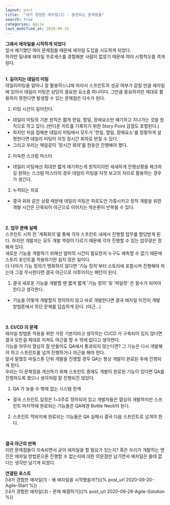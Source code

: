 ```yaml
---
layout: post
title:  "내가 경험한 애자일(2) - 발견되는 문제점들"
search: true
categories: Agile
last_modified_at: 2020-09-25
---
```


**그래서 애자일을 시작하게 되었다**<br>
앞서 얘기했던 여러 문제점들 때문에 애자일 도입을 시도하게 되었다.<br>
하지만 팀내에 애자일 프로세스를 경험해본 사람이 없었기 때문에 여러 시행착오를 격게 된다.
<br>
<br>

**1. 길어지는 데일리 미팅**<br>
데일리미팅을 얼마나 잘 활용하느냐에 따라서 스프린트의 성공 여부가 갈릴 만큼 애자일에 있어서 데일리 미팅은 상당히 중요한 요소중 하나이다. 그만큼 중요하지만 제대로 활용하지 못한다면 발생할 수 있는 문제점은 다수가 된다.<br>

1. 미팅 시간이 길어진다.
* 데일리 미팅의 기본 원칙은 짧게 한일, 할일, 장애요소만 얘기하고 지나가는 것을 원칙으로 하고 있다. (번다운 차트를 기록하기 위한 Story Point 감점도 포함된다.)
* 하지만 처음 접해본 데일리 미팅에서 모두가 '한일, 할일, 장애요소'를 장황하게 설명한다면 데일리 미팅이 자칫 장시간 회의로 번질 수 있다.
* 그리고 우리는 매일같이 '장시간 회의'를 한동안 진행해야 했다.
2. 미숙한 스크럼 마스터
* 데일리 미팅에선 최대한 짧게 얘기하는게 원칙이지만 세세하게 진행상황을 체크하길 원하는 스크럼 마스터의 경우 데일리 미팅을 자칫 보고의 자리로 활용하는 경우가 생긴다.
3. 누적되는 피로
* 결국 위와 같은 상황 때문에 데일리 미팅은 피로도만 가중시키고 정작 개발을 위한 개발 시간은 단축되어 야근으로 이어지는 악순환이 반복될 수 있다.
<br>

**2. 업무 분배 실패**<br>
스프린트 시작 전 '계획회의'를 통해 각자 스프린트 내에서 진행할 업무를 할당받게 된다. 하지만 개발자는 모두 개발 역량이 다르기 때문에 각자 진행할 수 있는 업무량은 정해져 있다.<br>
새로운 기능을 개발하기 위해선 얼마의 시간이 필요한지 누구도 예측할 수 없기 때문에 스토리 포인트를 적용하기란 쉽지 않은 일이다.<br>
더 나아가 기능 정의가 명확하지 않다면 '기능 정의'부터 스토리에 포함시켜 진행해야 하는데 그걸 무시한다면 결국 야근으로 이루어지는 패턴이 된다.<br>

1. 결국 새로운 기능을 개발할 땐 짧게 짧게 '기능 정의' 및 '파일럿' 은 필수가 되어야 한다고 생각한다.
* 기능을 어떻게 개발할지 정의하지 않고 바로 개발한다면 결국 애자일 이전의 개발 방법론에서 하던 문제를 답습하게 된다. (야근...)
<br>

**3. CI/CD 의 문제**<br>
애자일 방법론 적용을 위한 가장 기본이라고 생각하는 CI/CD 가 구축되어 있지 않다면 결국 모든걸 제대로 지켜도 야근을 할 수 밖에 없다고 생각한다.<br>
기능을 아무리 열심히 잘 만들어도 QA에서 통과되지 않는다면? 그 기능은 다시 개발해야 하고 스프린트를 넘겨 진행하거나 야근을 해야 한다.<br>
앞서 말했듯 마일스톤 단위 개발을 진행할 경우 QA는 항상 개발이 완료된 후에 진행되게 된다.<br>
우리는 이 문제점을 개선하기 위해 스프린트 중에도 개발이 완료된 기능이 있다면 QA를 진행하도록 했으나 생각처럼 잘 진행되진 않았다.<br>

1. QA 가 늦을 수 밖에 없는 시스템 한계
* 결국 스프린트 일정은 1~3주로 정의되어 있고 개발자들은 열심히 개발하지만 스프린트 마지막에 완료되는 기능들은 QA에겐 Bottle Neck이 된다.
2. 스프린트 막바지에 완료되는 기능들은 QA 실패시 결국 다음 스프린트로 넘겨야 한다.
<br>

**결국 야근의 반복**<br>
이런 문제점들이 지속되면서 굳이 애자일을 할 필요가 있는지? 혹은 우리가 개발하는 엔진은 애자일 방법론으론 진행할 수 없는지에 대한 의문점만 남기면서 애자일은 쓸데 없다는 생각만 남기게 되었다.<br>

**연결된 포스트**<br>
[내가 경험한 애자일(1) - 왜 애자일을 시작했을까?]({% post_url 2020-09-20-Agile-Start %}) <br>
[내가 경험한 애자일(3) - 문제 해결하기]({% post_url 2020-09-26-Agile-Solution %})